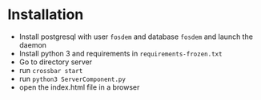 # Installation

 * Install postgresql with user `fosdem` and database `fosdem` and launch the daemon
 * Install python 3 and requirements in `requirements-frozen.txt`
 * Go to directory server
 * run `crossbar start`
 * run `python3 ServerComponent.py`
 * open the index.html file in a browser